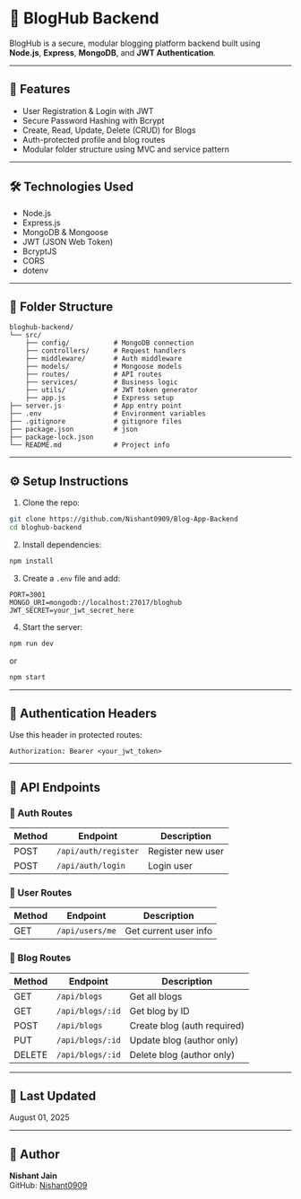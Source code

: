 # 📝 BlogHub Backend

BlogHub is a secure, modular blogging platform backend built using **Node.js**, **Express**, **MongoDB**, and **JWT Authentication**.

---

## 🚀 Features

- User Registration & Login with JWT
- Secure Password Hashing with Bcrypt
- Create, Read, Update, Delete (CRUD) for Blogs
- Auth-protected profile and blog routes
- Modular folder structure using MVC and service pattern

---

## 🛠️ Technologies Used

- Node.js
- Express.js
- MongoDB & Mongoose
- JWT (JSON Web Token)
- BcryptJS
- CORS
- dotenv

---

## 📁 Folder Structure

```
bloghub-backend/
└── src/
    ├── config/           # MongoDB connection
    ├── controllers/      # Request handlers
    ├── middleware/       # Auth middleware
    ├── models/           # Mongoose models
    ├── routes/           # API routes
    ├── services/         # Business logic
    ├── utils/            # JWT token generator
    ├── app.js            # Express setup
├── server.js             # App entry point
├── .env                  # Environment variables
├── .gitignore            # gitignore files
├── package.json          # json
├── package-lock.json     
└── README.md             # Project info
```

---

## ⚙️ Setup Instructions

1. Clone the repo:
```bash
git clone https://github.com/Nishant0909/Blog-App-Backend
cd bloghub-backend
```

2. Install dependencies:
```bash
npm install
```

3. Create a `.env` file and add:

```
PORT=3001
MONGO_URI=mongodb://localhost:27017/bloghub
JWT_SECRET=your_jwt_secret_here
```

4. Start the server:
```bash
npm run dev
```
or
```bash
npm start
```

---

## 🔐 Authentication Headers

Use this header in protected routes:

```
Authorization: Bearer <your_jwt_token>
```

---

## 📡 API Endpoints

### 🔑 Auth Routes

| Method | Endpoint             | Description             |
|--------|----------------------|-------------------------|
| POST   | `/api/auth/register` | Register new user       |
| POST   | `/api/auth/login`    | Login user              |

### 👤 User Routes

| Method | Endpoint         | Description           |
|--------|------------------|-----------------------|
| GET    | `/api/users/me`  | Get current user info |

### 📝 Blog Routes

| Method | Endpoint            | Description                  |
|--------|---------------------|------------------------------|
| GET    | `/api/blogs`        | Get all blogs                |
| GET    | `/api/blogs/:id`    | Get blog by ID               |
| POST   | `/api/blogs`        | Create blog (auth required)  |
| PUT    | `/api/blogs/:id`    | Update blog (author only)    |
| DELETE | `/api/blogs/:id`    | Delete blog (author only)    |

---

## 📅 Last Updated

August 01, 2025

---

## 🧑 Author

**Nishant Jain**  
GitHub: [Nishant0909](https://github.com/Nishant0909)

